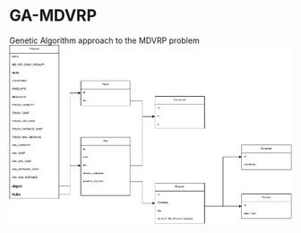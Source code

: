 # GA-MDVRP
Genetic Algorithm approach to the MDVRP problem
![Alt text](https://github.com/Bentgm17/GA-MDVRP/blob/main/images/Class%20Diagram.drawio.png "Class Diagram Interpreter")
